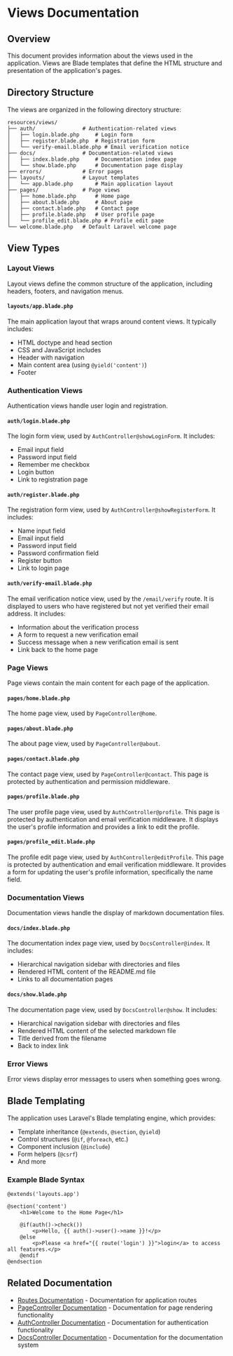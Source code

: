 # Views Documentation

## Overview
This document provides information about the views used in the application. Views are Blade templates that define the HTML structure and presentation of the application's pages.

## Directory Structure
The views are organized in the following directory structure:

```
resources/views/
├── auth/               # Authentication-related views
│   ├── login.blade.php     # Login form
│   ├── register.blade.php  # Registration form
│   └── verify-email.blade.php # Email verification notice
├── docs/               # Documentation-related views
│   ├── index.blade.php     # Documentation index page
│   └── show.blade.php      # Documentation page display
├── errors/             # Error pages
├── layouts/            # Layout templates
│   └── app.blade.php       # Main application layout
├── pages/              # Page views
│   ├── home.blade.php      # Home page
│   ├── about.blade.php     # About page
│   ├── contact.blade.php   # Contact page
│   ├── profile.blade.php   # User profile page
│   └── profile_edit.blade.php # Profile edit page
└── welcome.blade.php   # Default Laravel welcome page
```

## View Types

### Layout Views
Layout views define the common structure of the application, including headers, footers, and navigation menus.

#### `layouts/app.blade.php`
The main application layout that wraps around content views. It typically includes:
- HTML doctype and head section
- CSS and JavaScript includes
- Header with navigation
- Main content area (using `@yield('content')`)
- Footer

### Authentication Views
Authentication views handle user login and registration.

#### `auth/login.blade.php`
The login form view, used by `AuthController@showLoginForm`. It includes:
- Email input field
- Password input field
- Remember me checkbox
- Login button
- Link to registration page

#### `auth/register.blade.php`
The registration form view, used by `AuthController@showRegisterForm`. It includes:
- Name input field
- Email input field
- Password input field
- Password confirmation field
- Register button
- Link to login page

#### `auth/verify-email.blade.php`
The email verification notice view, used by the `/email/verify` route. It is displayed to users who have registered but not yet verified their email address. It includes:
- Information about the verification process
- A form to request a new verification email
- Success message when a new verification email is sent
- Link back to the home page

### Page Views
Page views contain the main content for each page of the application.

#### `pages/home.blade.php`
The home page view, used by `PageController@home`.

#### `pages/about.blade.php`
The about page view, used by `PageController@about`.

#### `pages/contact.blade.php`
The contact page view, used by `PageController@contact`. This page is protected by authentication and permission middleware.

#### `pages/profile.blade.php`
The user profile page view, used by `AuthController@profile`. This page is protected by authentication and email verification middleware. It displays the user's profile information and provides a link to edit the profile.

#### `pages/profile_edit.blade.php`
The profile edit page view, used by `AuthController@editProfile`. This page is protected by authentication and email verification middleware. It provides a form for updating the user's profile information, specifically the name field.

### Documentation Views
Documentation views handle the display of markdown documentation files.

#### `docs/index.blade.php`
The documentation index page view, used by `DocsController@index`. It includes:
- Hierarchical navigation sidebar with directories and files
- Rendered HTML content of the README.md file
- Links to all documentation pages

#### `docs/show.blade.php`
The documentation page view, used by `DocsController@show`. It includes:
- Hierarchical navigation sidebar with directories and files
- Rendered HTML content of the selected markdown file
- Title derived from the filename
- Back to index link

### Error Views
Error views display error messages to users when something goes wrong.

## Blade Templating
The application uses Laravel's Blade templating engine, which provides:
- Template inheritance (`@extends`, `@section`, `@yield`)
- Control structures (`@if`, `@foreach`, etc.)
- Component inclusion (`@include`)
- Form helpers (`@csrf`)
- And more

### Example Blade Syntax
```blade
@extends('layouts.app')

@section('content')
    <h1>Welcome to the Home Page</h1>

    @if(auth()->check())
        <p>Hello, {{ auth()->user()->name }}!</p>
    @else
        <p>Please <a href="{{ route('login') }}">login</a> to access all features.</p>
    @endif
@endsection
```

## Related Documentation
- [Routes Documentation](Routes.md) - Documentation for application routes
- [PageController Documentation](Controllers/PageController.md) - Documentation for page rendering functionality
- [AuthController Documentation](Controllers/AuthController.md) - Documentation for authentication functionality
- [DocsController Documentation](Controllers/DocsController.md) - Documentation for the documentation system
